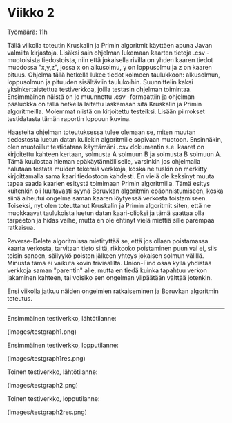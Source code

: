 <h1>Viikko 2</h1>

Työmäärä: 11h

Tällä viikolla toteutin Kruskalin ja Primin algoritmit käyttäen apuna Javan valmiita kirjastoja. Lisäksi sain 
ohjelman lukemaan kaarten tietoja .csv -muotoisista tiedostoista, niin että jokaisella rivilla on yhden kaaren
tiedot muodossa "x,y,z", jossa x on alkusolmu, y on loppusolmu ja z on kaaren pituus. Ohjelma tällä hetkellä lukee 
tiedot kolmeen taulukkoon: alkusolmun, loppusolmun ja pituuden  sisältäviin taulukoihin.  Suunnittelin kaksi 
yksinkertaistettua testiverkkoa, joilla testasin ohjelman toimintaa. Ensimmäinen näistä on jo muunnettu .csv 
-formaattiin ja ohjelman pääluokka on tällä hetkellä laitettu laskemaan sitä Kruskalin ja Primin algoritmeilla. 
Molemmat niistä on kirjoitettu testeiksi. Lisään piirrokset testidatasta tämän raportin loppuun kuvina.

Haasteita ohjelman toteutuksessa tulee olemaan se, miten muutan tiedostosta luetun datan kullekin algoritmille 
sopivaan muotoon. Ensinnäkin, olen muotoillut testidatana käyttämäni .csv dokumentin s.e. kaaret on kirjoitettu
kahteen kertaan, solmusta A solmuun B ja solmusta B solmuun A. Tämä kuulostaa hieman epäkäytännölliselle, varsinkin
jos ohjelmalla halutaan testata muiden tekemiä verkkoja, koska ne tuskin on merkitty kirjoittamalla sama kaari
tiedostoon kahdesti. En vielä ole keksinyt muuta tapaa saada kaarien esitystä toimimaan Primin algoritmilla. Tämä 
esitys kuitenkin oli luultavasti syynä Boruvkan algoritmin epäonnistumiseen, koska siinä aiheutui ongelma saman
kaaren löytyessä verkosta toistamiseen. Toiseksi, nyt olen toteuttanut Kruskalin ja Primin algoritmit siten, että
ne muokkaavat taulukoista luetun datan kaari-olioksi ja tämä saattaa olla tarpeeton ja hidas vaihe, mutta en ole 
ehtinyt vielä miettiä sille parempaa ratkaisua. 

Reverse-Delete algoritmissa mietityttää se, että jos ollaan poistamassa kaarta verkosta, tarvitaan tieto siitä,
rikkooko poistaminen puun vai ei, siis toisin sanoen, säilyykö poiston jälkeen yhteys jokaisen solmun välillä.
Minusta tämä ei vaikuta kovin triviaalilta. Union-Find osaa kyllä yhdistää verkkoja saman "parentin" alle, mutta
en tiedä kuinka tapahtuu verkon jakaminen kahteen, tai voisiko sen ongelman ylipäätään välttää jotenkin.

Ensi viikolla jatkuu näiden ongelmien ratkaiseminen ja Boruvkan algoritmin toteutus.

---

Ensimmäinen testiverkko, lähtötilanne:

(images/testgraph1.png)

Ensimmäinen testiverkko, lopputilanne:

(images/testgraph1res.png)

Toinen testiverkko, lähtötilanne:

(images/testgraph2.png)

Toinen testiverkko, lopputilanne:

(images/testgraph2res.png)
